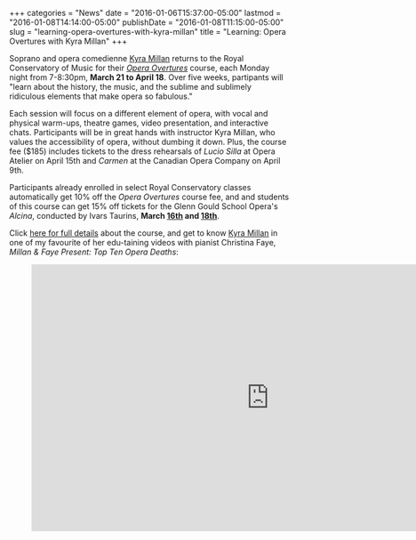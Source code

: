 +++
categories = "News"
date = "2016-01-06T15:37:00-05:00"
lastmod = "2016-01-08T14:14:00-05:00"
publishDate = "2016-01-08T11:15:00-05:00"
slug = "learning-opera-overtures-with-kyra-millan"
title = "Learning: Opera Overtures with Kyra Millan"
+++

Soprano and opera comedienne [Kyra Millan](/kyra-millan-arts-education-counts/) returns to the Royal Conservatory of Music for their [*Opera Overtures*](https://ca.apm.activecommunities.com/theroyalconservatory/Activity_Search/2079) course, each Monday night from 7-8:30pm, **March 21 to April 18**. Over five weeks, partipants will "learn about the history, the music, and the sublime and sublimely ridiculous elements that make opera so fabulous."

Each session will focus on a different element of opera, with vocal and physical warm-ups, theatre games, video presentation, and interactive chats. Participants will be in great hands with instructor Kyra Millan, who values the accessibility of opera, without dumbing it down. Plus, the course fee ($185) includes tickets to the dress rehearsals of *Lucio Silla* at Opera Atelier on April 15th and *Carmen* at the Canadian Opera Company on April 9th.

Participants already enrolled in select Royal Conservatory classes automatically get 10% off the *Opera Overtures* course fee, and and students of this course can get 15% off tickets for the Glenn Gould School Opera's *Alcina*, conducted by Ivars Taurins, **March [16th](https://performance.rcmusic.ca/event/1516/spring_opera_1) and [18th](https://performance.rcmusic.ca/event/1516/spring_opera_2)**.

Click [here for full details](https://ca.apm.activecommunities.com/theroyalconservatory/Activity_Search/2079) about the course, and get to know [Kyra Millan](/scene/people/kyra-millan/) in one of my favourite of her edu-taining videos with pianist Christina Faye, *Millan & Faye Present: Top Ten Opera Deaths*:

<figure data-type="video">
<iframe width="854" height="480" src="https://www.youtube.com/embed/Tc4wNVoZsaU" frameborder="0" allowfullscreen></iframe>
</figure>
